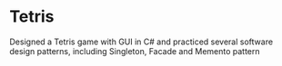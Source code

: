 # Tetris
Designed a Tetris game with GUI in C# and practiced several software design patterns, including Singleton, Facade and Memento pattern
